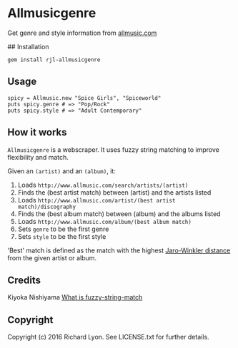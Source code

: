 # Allmusicgenre

Get genre and style information from [allmusic.com](http://www.allmusic.com)

## Installation

    gem install rjl-allmusicgenre

## Usage

    spicy = Allmusic.new "Spice Girls", "Spiceworld"
    puts spicy.genre # => "Pop/Rock"
    puts spicy.style # => "Adult Contemporary"

## How it works

`Allmusicgenre` is a webscraper. It uses fuzzy string matching to improve flexibility and match.

Given an `(artist)` and an `(album)`, it:

1. Loads `http://www.allmusic.com/search/artists/(artist)`
2. Finds the (best artist match) between (artist) and the artists listed
3. Loads `http://www.allmusic.com/artist/(best artist match)/discography`
4. Finds the (best album match) between (album) and the albums listed
5. Loads `http://www.allmusic.com/album/(best album match)`
6. Sets `genre` to be the first genre
7. Sets `style` to be the first style

'Best' match is defined as the match with the highest [Jaro-Winkler distance](https://en.wikipedia.org/wiki/Jaro–Winkler_distance) from the given artist or album.

## Credits

Kiyoka Nishiyama [What is fuzzy-string-match](https://github.com/kiyoka/fuzzy-string-match)

## Copyright

Copyright (c) 2016 Richard Lyon. See LICENSE.txt for
further details.

